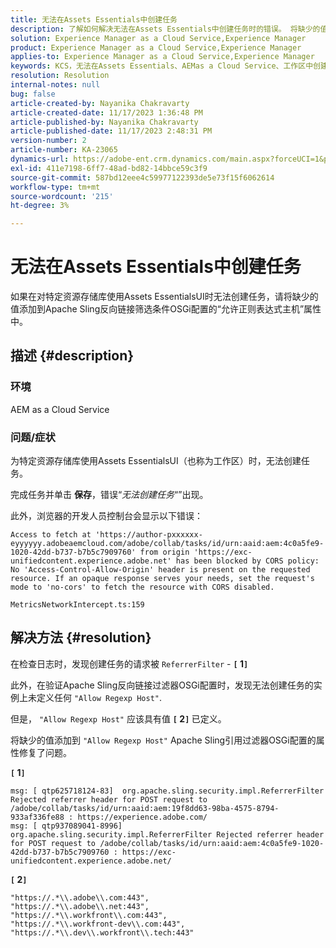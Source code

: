 ```yaml
---
title: 无法在Assets Essentials中创建任务
description: 了解如何解决无法在Assets Essentials中创建任务时的错误。 将缺少的值添加到“Allow Regexp Host”属性。
solution: Experience Manager as a Cloud Service,Experience Manager
product: Experience Manager as a Cloud Service,Experience Manager
applies-to: Experience Manager as a Cloud Service,Experience Manager
keywords: KCS，无法在Assets Essentials、AEMas a Cloud Service、工作区中创建任务
resolution: Resolution
internal-notes: null
bug: false
article-created-by: Nayanika Chakravarty
article-created-date: 11/17/2023 1:36:48 PM
article-published-by: Nayanika Chakravarty
article-published-date: 11/17/2023 2:48:31 PM
version-number: 2
article-number: KA-23065
dynamics-url: https://adobe-ent.crm.dynamics.com/main.aspx?forceUCI=1&pagetype=entityrecord&etn=knowledgearticle&id=715f8f59-4e85-ee11-8179-6045bd0065b6
exl-id: 411e7198-6ff7-48ad-bd82-14bbce59c3f9
source-git-commit: 587bd12eee4c59977122393de5e73f15f6062614
workflow-type: tm+mt
source-wordcount: '215'
ht-degree: 3%

---
```


# 无法在Assets Essentials中创建任务


如果在对特定资源存储库使用Assets EssentialsUI时无法创建任务，请将缺少的值添加到Apache Sling反向链接筛选条件OSGi配置的“允许正则表达式主机”属性中。

## 描述 {#description}


### 环境

AEM as a Cloud Service

### 问题/症状

为特定资源存储库使用Assets EssentialsUI（也称为工作区）时，无法创建任务。

完成任务并单击 <b>保存</b>，错误“*无法创建任务*“”出现。

此外，浏览器的开发人员控制台会显示以下错误：


```
Access to fetch at 'https://author-pxxxxxx-eyyyyyy.adobeaemcloud.com/adobe/collab/tasks/id/urn:aaid:aem:4c0a5fe9-1020-42dd-b737-b7b5c7909760' from origin 'https://exc-unifiedcontent.experience.adobe.net' has been blocked by CORS policy: 
No 'Access-Control-Allow-Origin' header is present on the requested resource. If an opaque response serves your needs, set the request's mode to 'no-cors' to fetch the resource with CORS disabled.

MetricsNetworkIntercept.ts:159
```



## 解决方法 {#resolution}


在检查日志时，发现创建任务的请求被 `ReferrerFilter` - <b>`[` 1`]` </b>

此外，在验证Apache Sling反向链接过滤器OSGi配置时，发现无法创建任务的实例上未定义任何 `"Allow Regexp Host"`.

但是， `"Allow Regexp Host"` 应该具有值 <b>`[` 2`]` </b> 已定义。

将缺少的值添加到 `"Allow Regexp Host"` Apache Sling引用过滤器OSGi配置的属性修复了问题。

<b>`[` 1`]` </b>


```
msg: [ qtp625718124-83]  org.apache.sling.security.impl.ReferrerFilter Rejected referrer header for POST request to /adobe/collab/tasks/id/urn:aaid:aem:19f8dd63-98ba-4575-8794-933af336fe88 : https://experience.adobe.com/
msg: [ qtp937089041-8996]  org.apache.sling.security.impl.ReferrerFilter Rejected referrer header for POST request to /adobe/collab/tasks/id/urn:aaid:aem:4c0a5fe9-1020-42dd-b737-b7b5c7909760 : https://exc-unifiedcontent.experience.adobe.net/
```


<b>`[` 2`]` </b>


```
"https://.*\\.adobe\\.com:443",
"https://.*\\.adobe\\.net:443",
"https://.*\\.workfront\\.com:443",
"https://.*\\.workfront-dev\\.com:443",
"https://.*\\.dev\\.workfront\\.tech:443"
```
